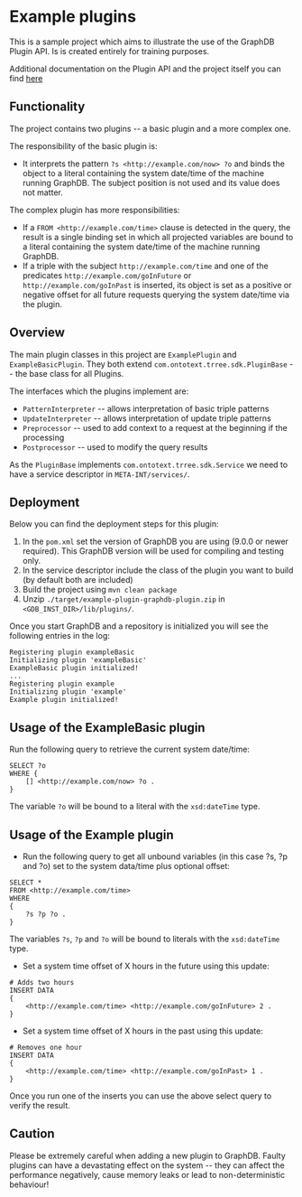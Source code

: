 # Example plugins

This is a sample project which aims to illustrate the use of the GraphDB Plugin API. Is is created entirely for training
purposes.

Additional documentation on the Plugin API and the project itself you can find
[here](http://graphdb.ontotext.com/free/plug-in-api.html) 

## Functionality

The project contains two plugins -- a basic plugin and a more complex one.

The responsibility of the basic plugin is:

- It interprets the pattern `?s <http://example.com/now> ?o` and binds the object to a literal containing
the system date/time of the machine running GraphDB. The subject position is not used and its value does not matter.

The complex plugin has more responsibilities:

- If a `FROM <http://example.com/time>` clause is detected in the query, the result is a single binding set in which
all projected variables are bound to a literal containing the system date/time of the machine running GraphDB.
- If a triple with the subject `http://example.com/time` and one of the predicates `http://example.com/goInFuture`
or `http://example.com/goInPast` is inserted, its object is set as a positive or negative offset for all future requests
querying the system date/time via the plugin.

## Overview

The main plugin classes in this project are `ExamplePlugin` and `ExampleBasicPlugin`. They both extend
`com.ontotext.trree.sdk.PluginBase` -- the base class for all Plugins.

The interfaces which the plugins implement are:

- `PatternInterpreter` -- allows interpretation of basic triple patterns
- `UpdateInterpreter` -- allows interpretation of update triple patterns
- `Preprocessor` -- used to add context to a request at the beginning if the processing
- `Postprocessor` -- used to modify the query results

As the `PluginBase` implements `com.ontotext.trree.sdk.Service` we need to have a service descriptor in
`META-INT/services/`. 

## Deployment

Below you can find the deployment steps for this plugin:

1. In the `pom.xml` set the version of GraphDB you are using (9.0.0 or newer required).
This GraphDB version will be used for compiling and testing only.
2. In the service descriptor include the class of the plugin you want to build (by default both are included)
3. Build the project using `mvn clean package`
4. Unzip `./target/example-plugin-graphdb-plugin.zip` in  `<GDB_INST_DIR>/lib/plugins/`.

Once you start GraphDB and a repository is initialized you will see the following entries in the log:
```
Registering plugin exampleBasic
Initializing plugin 'exampleBasic'
ExampleBasic plugin initialized!
...
Registering plugin example
Initializing plugin 'example'
Example plugin initialized!
```

## Usage of the ExampleBasic plugin

Run the following query to retrieve the current system date/time:

```
SELECT ?o
WHERE {
    [] <http://example.com/now> ?o .
} 
```

The variable `?o` will be bound to a literal with the `xsd:dateTime` type. 

## Usage of the Example plugin

- Run the following query to get all unbound variables (in this case ?s, ?p and ?o) set to the system data/time plus optional offset:
```
SELECT *
FROM <http://example.com/time>
WHERE
{
    ?s ?p ?o .
}
```

The variables `?s`, `?p` and `?o` will be bound to literals with the `xsd:dateTime` type. 

- Set a system time offset of X hours in the future using this update:

```
# Adds two hours
INSERT DATA
{
    <http://example.com/time> <http://example.com/goInFuture> 2 .
}
```

- Set a system time offset of X hours in the past using this update:

```
# Removes one hour
INSERT DATA
{
    <http://example.com/time> <http://example.com/goInPast> 1 .
}
```

Once you run one of the inserts you can use the above select query to verify the result.

## Caution

Please be extremely careful when adding a new plugin to GraphDB. Faulty plugins can have a devastating effect on the
system -- they can affect the performance negatively, cause memory leaks or lead to non-deterministic behaviour!
